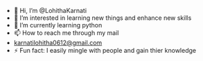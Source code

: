 - 👋 Hi, I’m @LohithaKarnati
- 👀 I’m interested in learning new things and enhance new skills
- 🌱 I’m currently learning python 
- 📫 How to reach me through my mail
- karnatilohitha0612@gmail.com
- ⚡ Fun fact: I easily mingle with people and gain thier knowledge 

<!---
LohithaKarnati/LohithaKarnati is a ✨ special ✨ repository because its `README.md` (this file) appears on your GitHub profile.
You can click the Preview link to take a look at your changes.
--->
